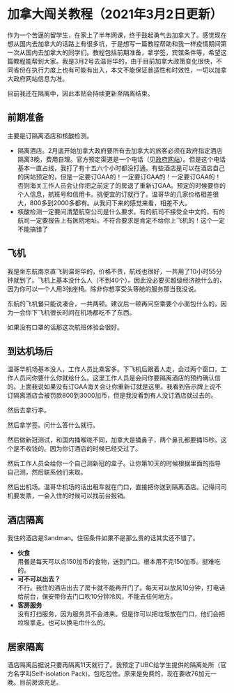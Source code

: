 # 加拿大闯关教程（2021年3月2日更新）
作为一个苦逼的留学生，在家上了半年网课，终于鼓起勇气去加拿大了。感觉现在想从国内去加拿大的话路上有很多坑，于是想写一篇教程帮助和我一样疫情期间第一次从国内去加拿大的同学们。教程包括前期准备，拿学签，宾馆条件等，希望这篇教程能帮到大家。我是3月2号去温哥华的，由于目前加拿大政策变化很快，不同省份在执行力度上也有可能有出入，本文不能保证普适性和时效性，一切以加拿大政府网站信息为准。

目前我还在隔离中，因此本贴会持续更新至隔离结束。

## 前期准备
主要是订隔离酒店和核酸检测。
- 隔离酒店。2月底开始加拿大政府要所有去加拿大的旅客必须在政府指定酒店隔离3晚，费用自理。官方预定渠道是一个电话（见[政府网站](https://www.canada.ca/en/public-health/services/diseases/2019-novel-coronavirus-infection/latest-travel-health-advice/mandatory-hotel-stay-air-travellers/list-government-authorized-hotels-booking.html)）。但是这个电话基本一直占线，我打了有十五六个小时都没打通。有些酒店是可以在酒店自己的网站预定的，但是一定要订GAA的！一定要订GAA的！一定要订GAA的！否则海关工作人员会让你把之前定了的房退了重新订GAA。预定的时候要你的个人信息，航班号和信用卡。挑便宜的订就行了。温哥华的几家价格相差很大，800多到2000多都有。从我问下来的感觉来看，相差不大。
- 核酸检测一定要问清楚航空公司是什么要求。有的航司不接受全中文的，有的航司一定要报告上有医院地址。不符合要求是肯定不给你上飞机的！这个一定不能搞错了

## 飞机
我是坐东航南京直飞到温哥华的，价格不贵，航线也很好，一共用了10小时55分钟就到了。飞机上基本没什么人（不到40个）。因此没必要买超级经济舱什么的，因为你可以一个人用3张座椅。除非你想享受头等舱的服务那当我没说。

东航的飞机餐只能说凑合，一共两顿。建议后一顿再问空乘要个小面包什么的，因为一会你下飞机很长时间在机场都吃不了东西。

如果没有口罩的话那这次航班体验会很好。

## 到达机场后
温哥华机场基本没人，工作人员比乘客多。下飞机后跟着人走，会过两个窗口，工作人员问你要什么你就给什么。这里工作人员是会问你要隔离酒店的预约确认信的。上面我说如果没有订GAA海关会让你重新订就是这里。我看到告示牌上说不订隔离酒店会被罚款800到3000加币，但是我没看到有人没订酒店就过去的。

然后去拿行李。

然后拿学签。问什么答什么就行。

然后做新冠测试，和国内捅喉咙不同，加拿大是捅鼻子，两个鼻孔都要捅15秒。这个是不收钱的。因为你订酒店的时候已经交过了。

然后工作人员会给你一个自己测新冠的盒子。让你第10天的时候根据里面的指导自己测，然后联系他们来取。

然后出机场。温哥华机场的话出租车就在门口，直接把你送到隔离酒店。记得问司机要发票，一会入住的时候可以找前台报销。

## 酒店隔离
我住的酒店是Sandman。住宿条件如果不是那么贵的话其实还不错了。
- **伙食**<br />用餐是每天可以点150加币的食物，送到门口。根本用不完150加币。挺难吃的。
- **可不可以出去？**<br />不行。我住的酒店出去了房卡就不能再开门了。每天可以放风10分钟，打电话给前台，保安带你去门口吹10分钟冷风，不能去任何地方。
- **客房服务**<br />没有打扫服务，因为服务员不会进来。但是你可以把垃圾放在门口，他们会把垃圾拿走。也可以换毛巾什么的。

## 居家隔离
酒店隔离后据说只要再隔离11天就行了。我预定了UBC给学生提供的隔离处所（官方名字叫Self-isolation Pack)，包吃包住。原来是免费的，现在要收76加元一晚。目前房源充足。
